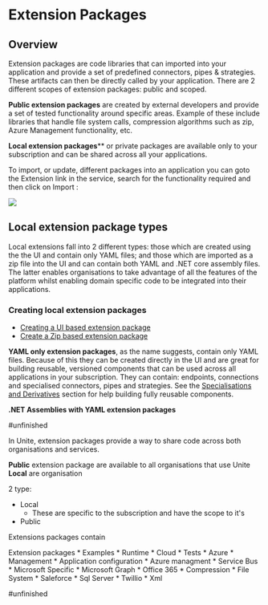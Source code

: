 
# Extension Packages

## Overview

Extension packages are code libraries that can imported into your application and provide a set of predefined connectors, pipes & strategies. These artifacts can then be directly called by your application.  There are 2 different scopes of extension packages: public and scoped.

**Public extension packages** are created  by external developers and provide a set of tested functionality around specific areas. Example of these include libraries that handle file system calls, compression algorithms such as zip, Azure Management functionality, etc.  

**Local extension packages**** or private packages are available only to your subscription and can be shared across all your applications. 

To import, or update, different packages into an application you can goto the Extension link in the service, search for the functionality required and then click on Import : 

![](Pasted%20image%2020231120101324.png)

## Local extension package types

Local extensions fall into 2 different types: those which are created using the the UI and contain only YAML files; and those which are imported as a zip file into the UI and can contain both YAML and .NET core assembly files.  The latter enables organisations to take advantage of all the features of the platform whilst enabling domain specific code to be integrated into their applications.

### Creating local extension packages  

* [Creating a UI based extension package](creating-ui-based-extension-packages/_index.md)
* [Create a Zip based extension package](creating-zip-based-extension-packages/_index.md)





**YAML only extension packages**, as the name suggests, contain only YAML files. Because of this they can be created directly in the UI and are great for building reusable, versioned components that can be used across all applications in your subscription. They can contain:  endpoints, connections and specialised  connectors, pipes and strategies. See the  [Specialisations and Derivatives](specialisations-and-derivatives.md) section for help building fully reusable components. 

**.NET Assemblies with YAML extension packages** 


#unfinished 



In Unite,  extension packages provide a way to share code across both organisations and services. 

**Public** extension package are available to all organisations that use Unite
**Local** are organisation

2 type:
* Local
	* These are specific to the subscription and have the scope to it's 
* Public

Extensions packages contain


Extension packages
	* Examples 
		* Runtime
			* Cloud
		* Tests
		* Azure
			* Management
			* Application configuration
			* Azure managment
			* Service Bus
		* Microsoft Specific
			* Microsoft Graph
			* Office 365
		* Compression
		* File System
		* Saleforce
		* Sql Server
		* Twillio
		* Xml

#unfinished 